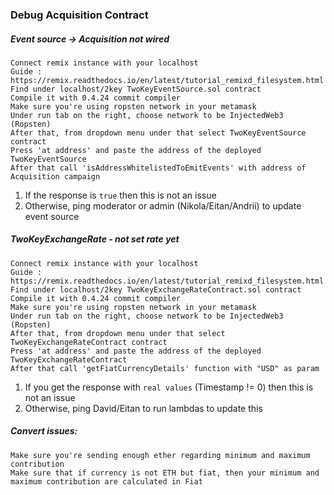 ### Debug Acquisition Contract


##### Event source -> Acquisition not wired 
```
Connect remix instance with your localhost
Guide : https://remix.readthedocs.io/en/latest/tutorial_remixd_filesystem.html
Find under localhost/2key TwoKeyEventSource.sol contract
Compile it with 0.4.24 commit compiler
Make sure you're using ropsten network in your metamask
Under run tab on the right, choose network to be InjectedWeb3 (Ropsten)
After that, from dropdown menu under that select TwoKeyEventSource contract 
Press 'at address' and paste the address of the deployed TwoKeyEventSource
After that call 'isAddressWhitelistedToEmitEvents' with address of Acquisition campaign
```
1. If the response is `true` then this is not an issue
2. Otherwise, ping moderator or admin (Nikola/Eitan/Andrii) to update event source

##### TwoKeyExchangeRate - not set rate yet
```$xslt
Connect remix instance with your localhost
Guide : https://remix.readthedocs.io/en/latest/tutorial_remixd_filesystem.html
Find under localhost/2key TwoKeyExchangeRateContract.sol contract
Compile it with 0.4.24 commit compiler
Make sure you're using ropsten network in your metamask
Under run tab on the right, choose network to be InjectedWeb3 (Ropsten)
After that, from dropdown menu under that select TwoKeyExchangeRateContract contract 
Press 'at address' and paste the address of the deployed TwoKeyExchangeRateContract
After that call 'getFiatCurrencyDetails' function with "USD" as param
```
1. If you get the response with `real values` (Timestamp != 0) then this is not an issue
2. Otherwise, ping David/Eitan to run lambdas to update this

##### Convert issues: 
```$xslt
Make sure you're sending enough ether regarding minimum and maximum contribution
Make sure that if currency is not ETH but fiat, then your minimum and maximum contribution are calculated in Fiat
```




